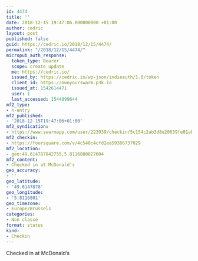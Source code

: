 ```yaml
---
id: 4474
title: ''
date: 2018-12-15 19:47:06.000000000 +01:00
author: cedric
layout: post
published: false
guid: https://cedric.io/2018/12/15/4474/
permalink: "/2018/12/15/4474/"
micropub_auth_response:
  token_type: Bearer
  scope: create update
  me: https://cedric.io/
  issued_by: https://cedric.io/wp-json/indieauth/1.0/token
  client_id: https://ownyourswarm.p3k.io
  issued_at: 1542614471
  user: 1
  last_accessed: 1544899644
mf2_type:
- h-entry
mf2_published:
- '2018-12-15T19:47:06+01:00'
mf2_syndication:
- https://www.swarmapp.com/user/223939/checkin/5c154c2ab3d8e20039fe81ab
mf2_checkin:
- https://foursquare.com/v/4c540c4cfd2ea59386737029
mf2_location:
- geo:49.614787842755,5.8116800827604
mf2_content:
- Checked in at McDonald's
geo_accuracy:
- ''
geo_latitude:
- '49.6147878'
geo_longitude:
- '5.8116801'
geo_timezone:
- Europe/Brussels
categories:
- Non classé
format: status
kind:
- Checkin
---
```

Checked in at McDonald&rsquo;s